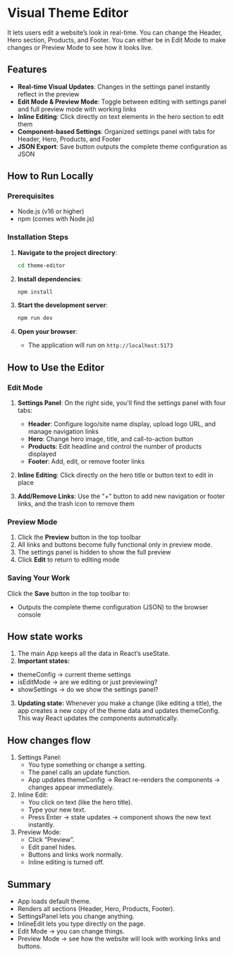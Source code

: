 # Visual Theme Editor

It lets users edit a website’s look in real-time. You can change the Header, Hero section, Products, and Footer. You can either be in Edit Mode to make changes or Preview Mode to see how it looks live.

## Features

- **Real-time Visual Updates**: Changes in the settings panel instantly reflect in the preview
- **Edit Mode & Preview Mode**: Toggle between editing with settings panel and full preview mode with working links
- **Inline Editing**: Click directly on text elements in the hero section to edit them
- **Component-based Settings**: Organized settings panel with tabs for Header, Hero, Products, and Footer
- **JSON Export**: Save button outputs the complete theme configuration as JSON

## How to Run Locally

### Prerequisites

- Node.js (v16 or higher)
- npm (comes with Node.js)

### Installation Steps

1. **Navigate to the project directory**:
   ```bash
   cd theme-editor
   ```

2. **Install dependencies**:
   ```bash
   npm install
   ```

3. **Start the development server**:
   ```bash
   npm run dev
   ```

4. **Open your browser**:
   - The application will run on `http://localhost:5173`

## How to Use the Editor

### Edit Mode

1. **Settings Panel**: On the right side, you'll find the settings panel with four tabs:
   - **Header**: Configure logo/site name display, upload logo URL, and manage navigation links
   - **Hero**: Change hero image, title, and call-to-action button
   - **Products**: Edit headline and control the number of products displayed
   - **Footer**: Add, edit, or remove footer links

2. **Inline Editing**: Click directly on the hero title or button text to edit in place

3. **Add/Remove Links**: Use the "+" button to add new navigation or footer links, and the trash icon to remove them

### Preview Mode

1. Click the **Preview** button in the top toolbar
2. All links and buttons become fully functional only in preview mode.
3. The settings panel is hidden to show the full preview
4. Click **Edit** to return to editing mode

### Saving Your Work

Click the **Save** button in the top toolbar to:
- Outputs the complete theme configuration (JSON) to the browser console

## How state works
1. The main App keeps all the data in React’s useState.
2. **Important states:**
 - themeConfig → current theme settings
 - isEditMode → are we editing or just previewing?
 - showSettings → do we show the settings panel?
3. **Updating state:**
Whenever you make a change (like editing a title), the app creates a new copy of the theme data and updates themeConfig. This way React updates the components automatically.

## How changes flow
1. Settings Panel:
   - You type something or change a setting.
   - The panel calls an update function.
   - App updates themeConfig → React re-renders the components → changes appear immediately.
3. Inline Edit:
   - You click on text (like the hero title).
   - Type your new text.
   - Press Enter → state updates → component shows the new text instantly.
5. Preview Mode:
   - Click “Preview”.
   - Edit panel hides.
   - Buttons and links work normally.
   - Inline editing is turned off.

## Summary
- App loads default theme.
- Renders all sections (Header, Hero, Products, Footer).
- SettingsPanel lets you change anything.
- InlineEdit lets you type directly on the page.
- Edit Mode → you can change things.
- Preview Mode → see how the website will look with working links and buttons.
